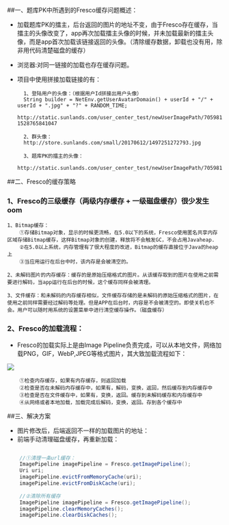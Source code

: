 ##一、题库PK中所遇到的Fresco缓存问题概述：
- 加载题库PK的擂主，后台返回的图片的地址不变，由于Fresco存在缓存，当擂主的头像改变了，app再次加载擂主头像的时候，并未加载最新的擂主头像，而是app首次加载该链接返回的头像。（清除缓存数据，卸载也没有用，除非用代码清楚磁盘的缓存）

- 浏览器:对同一链接的加载也存在缓存问题。

- 项目中使用拼接加载链接的有：

		1、登陆用户的头像：（根据用户Id拼接出用户头像）
		String builder = NetEnv.getUserAvatarDomain() + userId + "/" + userId + ".jpg" + "?" + RANDOM_TIME;
		http://static.sunlands.com/user_center_test/newUserImagePath/705981/705981.jpg?1528765841047

		2、群头像：
		http://store.sunlands.com/small/20170612/1497251272793.jpg
	
		3、题库PK的擂主的头像：
		http://static.sunlands.com/user_center_test/newUserImagePath/705981/705981.jpg

##二、Fresco的缓存策略

### 1、Fresco的三级缓存（两级内存缓存 + 一级磁盘缓存）很少发生oom

	1、Bitmap缓存：
		①存储Bitmap对象，显示的时候更流畅，在5.0以下的系统，Fresco使用匿名共享内存区域存储Bitmap缓存，这样Bitmap对象的创建，释放将不会触发GC，不会占用Javaheap.
		②在5.0以上系统，内存管理有了很大程度的改进，Bitmap的缓存直接位于Java的heap上
		③当应用运行在后台中时，该内存是会被清空的。
	
	2、未解码图片的内存缓存：缓存的是原始压缩格式的图片。从该缓存取到的图片在使用之前需要进行解码，当app运行在后台的时候，这个缓存同样会被清理。
	
	3、文件缓存：和未解码的内存缓存相似，文件缓存存储的是未解码的原始压缩格式的图片，在使用之前同样需要经过解码等处理。但是APP在后台时，内容是不会被清空的。即使关机也不会。用户可以随时用系统的设置菜单中进行清空缓存操作。（磁盘缓存）

### 2、Fresco的加载流程：
- Fresco的加载实际上是由Image Pipeline负责完成，可以从本地文件，网络加载PNG，GIF，WebP,JPEG等格式图片，其大致加载流程如下：

![](https://i.imgur.com/LDjDMr4.jpg)

		①检查内存缓存，如果有内存缓存，则返回加载
		②检查是否在未解码内存缓存中，如果有，解码，变换，返回，然后缓存到内存缓存中
		③检查是否在文件缓存中，如果有，变换，返回。缓存到未解码缓存和内存缓存中
		④从网络或者本地加载，加载完成后解码，变换，返回。存到各个缓存中

##三、解决方案
- 图片修改后，后端返回不一样的加载图片的地址：
- 前端手动清理磁盘缓存，再重新加载：

```java

    //①清理一条url缓存：
   	ImagePipeline imagePipeline = Fresco.getImagePipeline();
   	Uri uri;
   	imagePipeline.evictFromMemoryCache(uri);
   	imagePipeline.evictFromDiskCache(uri);
   	
   	//②清除所有缓存
   	ImagePipeline imagePipeline = Fresco.getImagePipeline();
   	imagePipeline.clearMemoryCaches();
   	imagePipeline.clearDiskCaches();
```

